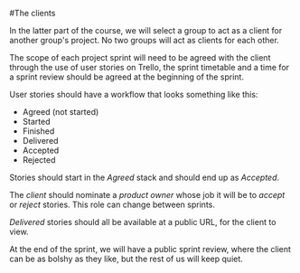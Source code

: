 #The clients

In the latter part of the course, we will select a group to act as a client for another group's project. No two groups will act as clients for each other.

The scope of each project sprint will need to be agreed with the client through the use of user stories on Trello, the sprint timetable and a time for a sprint review should be agreed at the beginning of the sprint. 

User stories should have a workflow that looks something like this:

* Agreed (not started)
* Started
* Finished
* Delivered
* Accepted
* Rejected

Stories should start in the *Agreed* stack and should end up as *Accepted*.

The *client* should nominate a *product owner* whose job it will be to *accept* or *reject* stories. This role can change between sprints. 

*Delivered* stories should all be available at a public URL, for the client to view.

At the end of the sprint, we will have a public sprint review, where the client can be as bolshy as they like, but the rest of us will keep quiet.